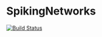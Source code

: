 # SpikingNetworks

[![Build Status](https://travis-ci.org/YaoLuCNS/SpikingNetworks.jl.svg?branch=master)](https://travis-ci.org/YaoLuCNS/SpikingNetworks.jl)
